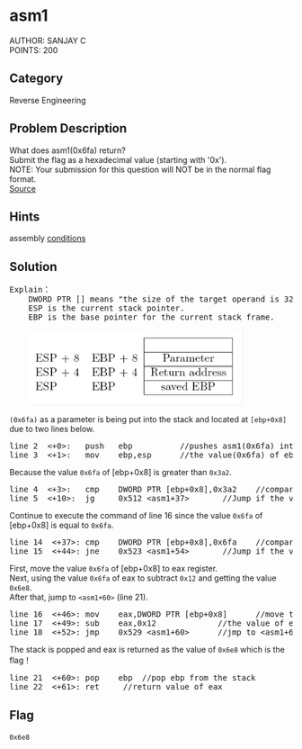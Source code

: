 <h1>asm1</h1>
AUTHOR: SANJAY C<br>
POINTS: 200

<h2>Category</h2>
Reverse Engineering

<h2>Problem Description</h2>
What does asm1(0x6fa) return?<br>
Submit the flag as a hexadecimal value (starting with '0x').<br>
NOTE: Your submission for this question will NOT be in the normal flag format.<br>
<a href="https://github.com/laiyutong/picoCTF_2019_writeup/blob/main/Reverse%20Engineering/asm1/test.S">Source</a>


<h2>Hints</h2>
assembly <a href="https://www.tutorialspoint.com/assembly_programming/assembly_conditions.htm">conditions</a>

<h2>Solution</h2>
<pre class="text">
Explain：
    DWORD PTR [] means "the size of the target operand is 32 bits"
    ESP is the current stack pointer.
    EBP is the base pointer for the current stack frame.<br>
    <img src="https://github.com/laiyutong/picoCTF_2019_writeup/blob/main/Reverse%20Engineering/asm1/EBP%26ESP.png" alt="EBP&ESP">
</pre>

<code>(0x6fa)</code> as a parameter is being put into the stack and located at <code>[ebp+0x8]</code> due to two lines below.<br>

<pre class="text">
line 2  <+0>:	push   ebp          //pushes asm1(0x6fa) into ebp
line 3  <+1>:	mov    ebp,esp      //the value(0x6fa) of ebp is moved into esp
</pre>

Because the value <code>0x6fa</code> of [ebp+0x8] is greater than <code>0x3a2</code>.
<pre class="text">
line 4  <+3>:	cmp    DWORD PTR [ebp+0x8],0x3a2    //compare the value of [ebp+0x8] and 0x3a2
line 5  <+10>:	jg     0x512 &lt;asm1+37>       //Jump if the value of [ebp+0x8] Greater than 0x3a2
</pre>

Continue to execute the command of line 16 since the value <code>0x6fa</code> of [ebp+0x8] is equal to  <code>0x6fa</code>.
<pre class="text">
line 14  <+37>:	cmp    DWORD PTR [ebp+0x8],0x6fa    //compare the value of [ebp+0x8] and 0x6fa
line 15  <+44>:	jne    0x523 &lt;asm1+54>       //Jump if the value of [ebp+0x8] not equal to 0x6fa
</pre>

First, move the value <code>0x6fa</code> of [ebp+0x8] to eax register.<br>
Next, using the value <code>0x6fa</code> of eax to subtract <code>0x12</code> and getting the value <code>0x6e8</code>.<br>
After that, jump to <code><asm1+60></code> (line 21).<br>
<pre class="text">
line 16  <+46>:	mov    eax,DWORD PTR [ebp+0x8]      //move the value of [ebp+0x8] to eax
line 17  <+49>:	sub    eax,0x12             //the value of eax subtract 0x12
line 18  <+52>:	jmp    0x529 &lt;asm1+60>      //jmp to &lt;asm1+60>
</pre>

The stack is popped and eax is returned as the value of <code>0x6e8</code> which is the flag！
<pre class="text">
line 21  <+60>:	pop    ebp  //pop ebp from the stack
line 22  <+61>:	ret     //return value of eax
</pre>

<h2>Flag</h2>
<code>0x6e8</code>

